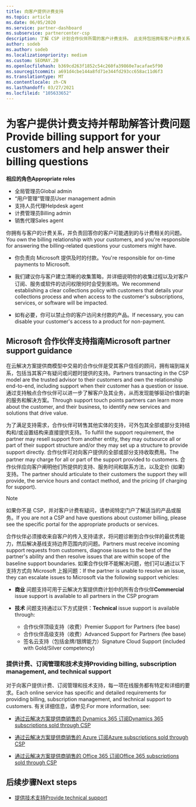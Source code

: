 ```yaml
---
title: 向客户提供计费支持
ms.topic: article
ms.date: 06/05/2020
ms.service: partner-dashboard
ms.subservice: partnercenter-csp
description: 了解 CSP 计划合作伙伴所需的客户计费支持。 此支持包括拥有客户计费关系和回答计费问题。
author: sodeb
ms.author: sodeb
ms.localizationpriority: medium
ms.custom: SEOMAY.20
ms.openlocfilehash: b369cd263f1852c54c260fa39860e7acafae5f90
ms.sourcegitcommit: a691d4cbe144a8fd71e344fd293cc658ac11d6f3
ms.translationtype: MT
ms.contentlocale: zh-CN
ms.lasthandoff: 03/27/2021
ms.locfileid: "105633652"
---
```

# <a name="provide-billing-support-for-your-customers-and-help-answer-their-billing-questions"></a><span data-ttu-id="5d2ca-104">为客户提供计费支持并帮助解答计费问题</span><span class="sxs-lookup"><span data-stu-id="5d2ca-104">Provide billing support for your customers and help answer their billing questions</span></span>


<span data-ttu-id="5d2ca-105">**相应的角色**</span><span class="sxs-lookup"><span data-stu-id="5d2ca-105">**Appropriate roles**</span></span>

- <span data-ttu-id="5d2ca-106">全局管理员</span><span class="sxs-lookup"><span data-stu-id="5d2ca-106">Global admin</span></span>
- <span data-ttu-id="5d2ca-107">“用户管理”管理员</span><span class="sxs-lookup"><span data-stu-id="5d2ca-107">User management admin</span></span>
- <span data-ttu-id="5d2ca-108">支持人员代理</span><span class="sxs-lookup"><span data-stu-id="5d2ca-108">Helpdesk agent</span></span>
- <span data-ttu-id="5d2ca-109">计费管理员</span><span class="sxs-lookup"><span data-stu-id="5d2ca-109">Billing admin</span></span>
- <span data-ttu-id="5d2ca-110">销售代理</span><span class="sxs-lookup"><span data-stu-id="5d2ca-110">Sales agent</span></span>

<span data-ttu-id="5d2ca-111">你拥有与客户的计费关系，并负责回答你的客户可能遇到的与计费相关的问题。</span><span class="sxs-lookup"><span data-stu-id="5d2ca-111">You own the billing relationship with your customers, and you're responsible for answering the billing-related questions your customers might have.</span></span>

- <span data-ttu-id="5d2ca-112">你负责向 Microsoft 提供及时的付款。</span><span class="sxs-lookup"><span data-stu-id="5d2ca-112">You're responsible for on-time payments to Microsoft.</span></span>

- <span data-ttu-id="5d2ca-113">我们建议你与客户建立清晰的收集策略，并详细说明你的收集过程以及对客户订阅、服务或软件的访问权限何时会受到影响。</span><span class="sxs-lookup"><span data-stu-id="5d2ca-113">We recommend establishing a clear collections policy with customers that details your collections process and when access to the customer's subscriptions, services, or software will be impacted.</span></span>

- <span data-ttu-id="5d2ca-114">如有必要，你可以禁止你的客户访问未付款的产品。</span><span class="sxs-lookup"><span data-stu-id="5d2ca-114">If necessary, you can disable your customer's access to a product for non-payment.</span></span>

## <a name="microsoft-partner-support-guidance"></a><span data-ttu-id="5d2ca-115">Microsoft 合作伙伴支持指南</span><span class="sxs-lookup"><span data-stu-id="5d2ca-115">Microsoft partner support guidance</span></span>

<span data-ttu-id="5d2ca-116">在云解决方案提供商模型中交易的合作伙伴是受其客户信任的顾问，拥有端到端关系，包括当其客户有疑问或问题时提供的支持。</span><span class="sxs-lookup"><span data-stu-id="5d2ca-116">Partners transacting in the CSP model are the trusted advisor to their customers and own the relationship end-to-end, including support when their customer has a question or issue.</span></span> <span data-ttu-id="5d2ca-117">通过支持触点合作伙伴可以进一步了解客户及其业务，从而发现能够驱动价值的新的服务和解决方案。</span><span class="sxs-lookup"><span data-stu-id="5d2ca-117">Through support touch points partners can learn more about the customer, and their business, to identify new services and solutions that drive value.</span></span>

<span data-ttu-id="5d2ca-118">为了满足支持需求，合作伙伴可转售其他实体的支持，可外包其全部或部分支持结构和/或设置结构来直接提供支持。</span><span class="sxs-lookup"><span data-stu-id="5d2ca-118">To fulfill the support requirement, the partner may resell support from another entity, they may outsource all or part of their support structure and/or they may set up a structure to provide support directly.</span></span>  <span data-ttu-id="5d2ca-119">合作伙伴可对向客户提供的全部或部分支持收取费用。</span><span class="sxs-lookup"><span data-stu-id="5d2ca-119">The partner may charge for all or part of the support provided to customers.</span></span> <span data-ttu-id="5d2ca-120">合作伙伴应向客户阐明他们所提供的支持、服务时间和联系方法，以及定价 (如果) 支持。</span><span class="sxs-lookup"><span data-stu-id="5d2ca-120">The partner should articulate to their customers the support they will provide, the service hours and contact method, and the pricing (if charging for support).</span></span> 

>[!Note]
><span data-ttu-id="5d2ca-121">如果你不是 CSP，并对客户计费有疑问，请参阅特定门户了解适当的产品或服务。</span><span class="sxs-lookup"><span data-stu-id="5d2ca-121">If you are not a CSP and have questions about customer billing, please see the specific portal for the appropriate products or services.</span></span>

<span data-ttu-id="5d2ca-122">合作伙伴必须接收来自客户的传入支持请求，将问题诊断到合作伙伴的最优秀能力，然后解决基线支持边界范围内的问题。</span><span class="sxs-lookup"><span data-stu-id="5d2ca-122">Partners must receive incoming support requests from customers, diagnose issues to the best of the partner's ability and then resolve issues that are within scope of the baseline support boundaries.</span></span> <span data-ttu-id="5d2ca-123">如果合作伙伴不能解决问题，他们可以通过以下支持方式向 Microsoft 上报问题：</span><span class="sxs-lookup"><span data-stu-id="5d2ca-123">If the partner is unable to resolve an issue, they can escalate issues to Microsoft via the following support vehicles:</span></span>

- <span data-ttu-id="5d2ca-124">**商业** 问题支持可用于云解决方案提供商计划中的所有合作伙伴</span><span class="sxs-lookup"><span data-stu-id="5d2ca-124">**Commercial** issue support is available to all partners in the CSP program</span></span>

- <span data-ttu-id="5d2ca-125">**技术** 问题支持通过以下方式提供：</span><span class="sxs-lookup"><span data-stu-id="5d2ca-125">**Technical** issue support is available through:</span></span>

  - <span data-ttu-id="5d2ca-126">合作伙伴顶级支持（收费）</span><span class="sxs-lookup"><span data-stu-id="5d2ca-126">Premier Support for Partners (fee base)</span></span>
  - <span data-ttu-id="5d2ca-127">合作伙伴高级支持（收费）</span><span class="sxs-lookup"><span data-stu-id="5d2ca-127">Advanced Support for Partners (fee base)</span></span>
  - <span data-ttu-id="5d2ca-128">签名云支持（包括金牌/银牌能力）</span><span class="sxs-lookup"><span data-stu-id="5d2ca-128">Signature Cloud Support (included with Gold/Silver competency)</span></span>

### <a name="providing-billing-subscription-management-and-technical-support"></a><span data-ttu-id="5d2ca-129">提供计费、订阅管理和技术支持</span><span class="sxs-lookup"><span data-stu-id="5d2ca-129">Providing billing, subscription management, and technical support</span></span> 

<span data-ttu-id="5d2ca-130">对于向客户提供计费、订阅管理和技术支持，每一项在线服务都有特定和详细的要求。</span><span class="sxs-lookup"><span data-stu-id="5d2ca-130">Each online service has specific and detailed requirements for providing billing, subscription management, and technical support to customers.</span></span> <span data-ttu-id="5d2ca-131">有关详细信息，请参见:</span><span class="sxs-lookup"><span data-stu-id="5d2ca-131">For more information, see:</span></span>

- [<span data-ttu-id="5d2ca-132">通过云解决方案提供商销售的 Dynamics 365 订阅</span><span class="sxs-lookup"><span data-stu-id="5d2ca-132">Dynamics 365 subscriptions sold through CSP</span></span>](https://www.microsoftpartnercommunity.com/t5/CSP/Microsoft-Partner-Support-Guidance/m-p/5262#M30)

- [<span data-ttu-id="5d2ca-133">通过云解决方案提供商销售的 Azure 订阅</span><span class="sxs-lookup"><span data-stu-id="5d2ca-133">Azure subscriptions sold through CSP</span></span>](https://www.microsoftpartnercommunity.com/t5/CSP/Microsoft-Partner-Support-Guidance/m-p/5263#M31)

- [<span data-ttu-id="5d2ca-134">通过云解决方案提供商销售的 Office 365 订阅</span><span class="sxs-lookup"><span data-stu-id="5d2ca-134">Office 365 subscriptions sold through CSP</span></span>](https://www.microsoftpartnercommunity.com/t5/CSP/Microsoft-Partner-Support-Guidance/m-p/5264#M32)
 
## <a name="next-steps"></a><span data-ttu-id="5d2ca-135">后续步骤</span><span class="sxs-lookup"><span data-stu-id="5d2ca-135">Next steps</span></span>

- [<span data-ttu-id="5d2ca-136">提供技术支持</span><span class="sxs-lookup"><span data-stu-id="5d2ca-136">Provide technical support</span></span>](provide-technical-support.md)